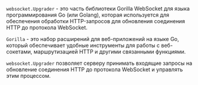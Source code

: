 `websocket.Upgrader` - это часть библиотеки Gorilla WebSocket для языка программирования Go (или Golang), которая используется для обеспечения обработки HTTP-запросов для обновления соединения HTTP до протокола WebSocket.

`Gorilla` - это набор расширений для веб-приложений на языке Go, который обеспечивает удобные инструменты для работы с веб-сокетами, маршрутизацией HTTP и другими связанными функциями.

`websocket.Upgrader` позволяет серверу принимать входящие запросы на обновление соединения HTTP до протокола WebSocket и управлять этим процессом.


